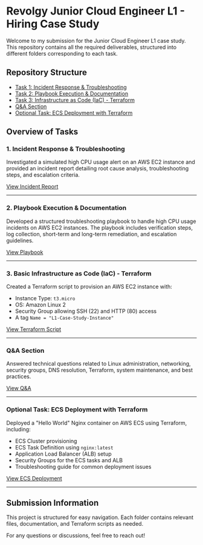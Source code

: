 # Revolgy Junior Cloud Engineer L1 - Hiring Case Study

Welcome to my submission for the Junior Cloud Engineer L1 case study. This repository contains all the required deliverables, structured into different folders corresponding to each task.

## Repository Structure

- [Task 1: Incident Response & Troubleshooting](https://github.com/IbeChuksVictor/Revolgy-L1-Case-Study-Solutions/tree/main/task1_incident_response)
- [Task 2: Playbook Execution & Documentation](https://github.com/IbeChuksVictor/Revolgy-L1-Case-Study-Solutions/tree/main/task2_playbook)
- [Task 3: Infrastructure as Code (IaC) - Terraform](https://github.com/IbeChuksVictor/Revolgy-L1-Case-Study-Solutions/tree/main/task3_terraform)
- [Q&A Section](https://github.com/IbeChuksVictor/Revolgy-L1-Case-Study-Solutions/tree/main/task4_qna)
- [Optional Task: ECS Deployment with Terraform](https://github.com/IbeChuksVictor/Revolgy-L1-Case-Study-Solutions/tree/main/task5_optional_ecs)

## Overview of Tasks

### 1️. Incident Response & Troubleshooting
Investigated a simulated high CPU usage alert on an AWS EC2 instance and provided an incident report detailing root cause analysis, troubleshooting steps, and escalation criteria.

[View Incident Report](https://github.com/IbeChuksVictor/Revolgy-L1-Case-Study-Solutions/tree/main/task1_incident_response)

------
### 2️. Playbook Execution & Documentation
Developed a structured troubleshooting playbook to handle high CPU usage incidents on AWS EC2 instances. The playbook includes verification steps, log collection, short-term and long-term remediation, and escalation guidelines.

[View Playbook](https://github.com/IbeChuksVictor/Revolgy-L1-Case-Study-Solutions/tree/main/task2_playbook)

------
### 3️. Basic Infrastructure as Code (IaC) - Terraform
Created a Terraform script to provision an AWS EC2 instance with:
- Instance Type: `t3.micro`
- OS: Amazon Linux 2
- Security Group allowing SSH (22) and HTTP (80) access
- A tag `Name = "L1-Case-Study-Instance"`

[View Terraform Script](https://github.com/IbeChuksVictor/Revolgy-L1-Case-Study-Solutions/tree/main/task3_terraform)

------
### Q&A Section
Answered technical questions related to Linux administration, networking, security groups, DNS resolution, Terraform, system maintenance, and best practices.

[View Q&A](https://github.com/IbeChuksVictor/Revolgy-L1-Case-Study-Solutions/tree/main/task4_qna)

------
###  Optional Task: ECS Deployment with Terraform
Deployed a "Hello World" Nginx container on AWS ECS using Terraform, including:
- ECS Cluster provisioning
- ECS Task Definition using `nginx:latest`
- Application Load Balancer (ALB) setup
- Security Groups for the ECS tasks and ALB
- Troubleshooting guide for common deployment issues

[View ECS Deployment](https://github.com/IbeChuksVictor/Revolgy-L1-Case-Study-Solutions/tree/main/task5_optional_ecs)

------
## Submission Information
This project is structured for easy navigation. Each folder contains relevant files, documentation, and Terraform scripts as needed.

For any questions or discussions, feel free to reach out!
